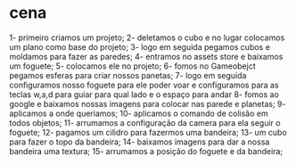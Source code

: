 # cena
1- primeiro criamos um projeto;
2- deletamos o  cubo e no lugar colocamos um plano como base do projeto;
3- logo em seguida pegamos cubos e moldamos para fazer as paredes;
4- entramos no assets store e baixamos um foguete;
5- colocamos ele no projeto;
6- fomos no Gameobejct pegamos esferas para criar nossos panetas;
7- logo em seguida configuramos nosso foguete para ele poder voar e configuramos para as teclas w,a,d para guiar para qual lado e o espaço para andar
8- fomos ao google e baixamos nossas imagens para colocar nas parede e planetas;
9- aplicamos a onde queriamos;
10- aplicamos o comando de colisão em todos objetos;
11- arrumamos a configuração da camera para ela seguir o foguete;
12- pagamos um cilidro para fazermos uma bandeira;
13- um cubo para fazer o topo da bandeira;
14- baixamos imagens para dar a nossa bandeira uma textura;
15- arrumamos a posição do foguete e da bandeira;
